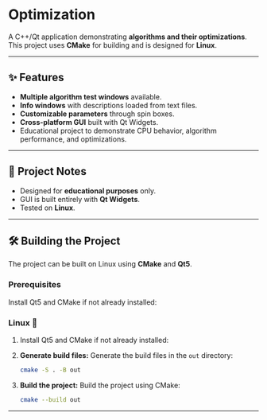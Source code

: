 # Optimization

A C++/Qt application demonstrating **algorithms and their optimizations**. This project uses **CMake** for building and is designed for **Linux**.

***

## ✨ Features

- **Multiple algorithm test windows** available.  
- **Info windows** with descriptions loaded from text files.  
- **Customizable parameters** through spin boxes.  
- **Cross-platform GUI** built with Qt Widgets.  
- Educational project to demonstrate CPU behavior, algorithm performance, and optimizations.

***

## 📝 Project Notes

- Designed for **educational purposes** only.  
- GUI is built entirely with **Qt Widgets**.  
- Tested on **Linux**.  

***

## 🛠️ Building the Project

The project can be built on Linux using **CMake** and **Qt5**.

### Prerequisites

Install Qt5 and CMake if not already installed:

### Linux 🐧

1.  Install Qt5 and CMake if not already installed:

2.  **Generate build files:** Generate the build files in the `out` directory:
    ```bash
    cmake -S . -B out
    ```

3.  **Build the project:** Build the project using CMake:
    ```bash
    cmake --build out
    ```

***
